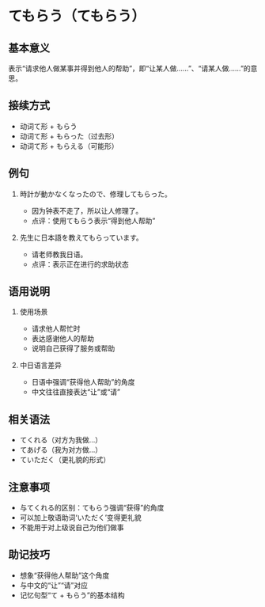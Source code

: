 # てもらう（てもらう）

## 基本意义
表示“请求他人做某事并得到他人的帮助”，即“让某人做……”、“请某人做……”的意思。

## 接续方式
- 动词て形 + もらう
- 动词て形 + もらった（过去形）
- 动词て形 + もらえる（可能形）

## 例句
1. 時計が動かなくなったので、修理してもらった。
   - 因为钟表不走了，所以让人修理了。
   - 点评：使用てもらう表示“得到他人帮助”

2. 先生に日本語を教えてもらっています。
   - 请老师教我日语。
   - 点评：表示正在进行的求助状态

## 语用说明
1. 使用场景
   - 请求他人帮忙时
   - 表达感谢他人的帮助
   - 说明自己获得了服务或帮助

2. 中日语言差异
   - 日语中强调“获得他人帮助”的角度
   - 中文往往直接表达“让”或“请”

## 相关语法
- てくれる（对方为我做…）
- てあげる（我为对方做…）
- ていただく（更礼貌的形式）

## 注意事项
- 与てくれる的区别：てもらう强调“获得”的角度
- 可以加上敬语助词‘いただく’变得更礼貌
- 不能用于对上级说自己为他们做事

## 助记技巧
- 想象“获得他人帮助”这个角度
- 与中文的“让”“请”对应
- 记忆句型“て + もらう”的基本结构